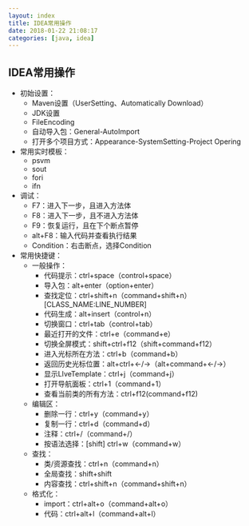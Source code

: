 ```yaml
---
layout: index
title: IDEA常用操作
date: 2018-01-22 21:08:17
categories: [java, idea]
---
```


IDEA常用操作
---

* 初始设置：
  * Maven设置（UserSetting、Automatically Download）
  * JDK设置
  * FileEncoding
  * 自动导入包：General-AutoImport
  * 打开多个项目方式：Appearance-SystemSetting-Project Opering
* 常用实时模板：
  * psvm
  * sout
  * fori
  * ifn
* 调试：
  * F7：进入下一步，且进入方法体
  * F8：进入下一步，且不进入方法体
  * F9：恢复运行，且在下个断点暂停
  * alt+F8：输入代码并查看执行结果
  * Condition：右击断点，选择Condition
* 常用快捷键：
  * 一般操作：
    * 代码提示：ctrl+space（control+space）
    * 导入包：alt+enter（option+enter）
    * 查找定位：ctrl+shift+n（command+shift+n） [CLASS_NAME:LINE_NUMBER]
    * 代码生成：alt+insert（control+n）
    * 切换窗口：ctrl+tab（control+tab）
    * 最近打开的文件：ctrl+e（command+e）
    * 切换全屏模式：shift+ctrl+f12（shift+command+f12）
    * 进入光标所在方法：ctrl+b（command+b）
    * 返回历史光标位置：alt+ctrl+←/→（alt+command+←/→）
    * 显示LIveTemplate：ctrl+j（command+j）
    * 打开导航面板：ctrl+1（command+1）
    * 查看当前类的所有方法：ctrl+f12(command+f12)
  * 编辑区：
    * 删除一行：ctrl+y（command+y）
    * 复制一行：ctrl+d（command+d）
    * 注释：ctrl+/（command+/）
    * 按语法选择：[shift] ctrl+w（command+w）
  * 查找：
    * 类/资源查找：ctrl+n（command+n）
    * 全局查找：shift+shift
    * 内容查找：ctrl+shift+n（command+shift+n）
  * 格式化：
    * import：ctrl+alt+o（command+alt+o）
    * 代码：ctrl+alt+l（command+alt+l）